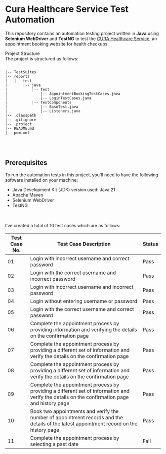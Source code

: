 # Cura Healthcare Service Test Automation 

This repository contains an automation testing project written in **Java** using **Selenium WebDriver** and **TestNG** to test the [CURA Healthcare Service](https://katalon-demo-cura.herokuapp.com/), an appointment booking website for health checkups.

Project Structure<br>
The project is structured as follows:

```

|-- TestSuites
|-- reports
|   |-- test
|       |-- java
|           |-- Test
|               |-- AppointmentBookingTestCases.java
|               |-- LoginTestCases.java
|           |-- TestComponents
|               |-- BaseTest.java
|               |-- Listeners.java
|-- .classpath
|-- .gitignore
|-- .project
|-- README.md
|-- pom.xml

```

<br><br>
## Prerequisites
To run the automation tests in this project, you'll need to have the following software installed on your machine:

- Java Development Kit (JDK)  version used: Java 21
- Apache Maven
- Selenium WebDriver
- TestNG


<br><br>
I've created a total of 10 test cases which are as follows:

| Test Case No. | Test Case Description  | Status |
| ------------- | --------------------- | ------ |
| 01 | Login with incorrect username and correct password | Pass |
| 02 | Login with the correct username and incorrect password |Pass |
| 03 | Login with incorrect username and incorrect password | Pass |
| 04 | Login without entering username or password | Pass |
| 05 | Login with the correct username and correct password | Pass |
| 06 | Complete the appointment process by providing information and verifying the details on the confirmation page | Pass |
| 07 | Complete the appointment process by providing a different set of information and verify the details on the confirmation page | Pass |
| 08 | Complete the appointment process by providing a different set of information and verify the details on the confirmation page | Pass |
| 09 | Complete the appointment process by providing a different set of information and verify the details on the confirmation page and history page | Pass|
| 10 | Book two appointments and verify the number of appointment records and the details of the latest appointment record on the history page | Pass |
| 11 | Complete the appointment process by selecting a past date | Fail |


